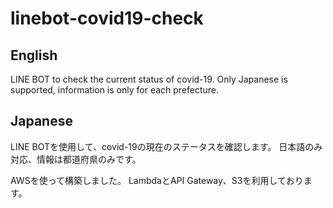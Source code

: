 # linebot-covid19-check

## English
LINE BOT to check the current status of covid-19. Only Japanese is supported, information is only for each prefecture.

## Japanese
LINE BOTを使用して、covid-19の現在のステータスを確認します。 日本語のみ対応、情報は都道府県のみです。

AWSを使って構築しました。
LambdaとAPI Gateway、S3を利用しております。
